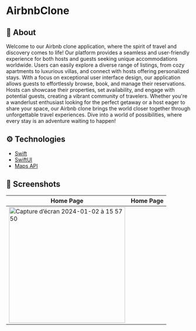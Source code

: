 # AirbnbClone
## :calling: About
Welcome to our Airbnb clone application, where the spirit of travel and discovery comes to life! Our platform provides a seamless and user-friendly experience for both hosts and guests seeking unique accommodations worldwide. Users can easily explore a diverse range of listings, from cozy apartments to luxurious villas, and connect with hosts offering personalized stays. With a focus on exceptional user interface design, our application allows guests to effortlessly browse, book, and manage their reservations. Hosts can showcase their properties, set availability, and engage with potential guests, creating a vibrant community of travelers. Whether you're a wanderlust enthusiast looking for the perfect getaway or a host eager to share your space, our Airbnb clone brings the world closer together through unforgettable travel experiences. Dive into a world of possibilities, where every stay is an adventure waiting to happen!

## :gear: Technologies
- [Swift](https://developer.apple.com/swift/)
- [SwiftUI](https://developer.apple.com/xcode/swiftui/)
- [Maps API](https://developer.apple.com/documentation/mapkit/map)
  
## :camera_flash: Screenshots
| Home Page| Home Page|
| --- | --- |
|<img width="317" alt="Capture d’écran 2024-01-02 à 15 57 50" src="https://github.com/NisanurKorkmaz/AirbnbClone/assets/80275552/f679fbdf-f40e-4148-8c72-bd1aa7ad3ef7">|
